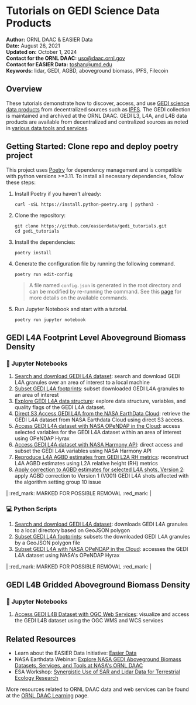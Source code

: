 # Tutorials on GEDI Science Data Products

**Author:** ORNL DAAC & EASIER Data       
**Date:** August 26, 2021       
**Updated on:** October 1, 2024       
**Contact for the ORNL DAAC:** uso@daac.ornl.gov       
**Contact for EASIER Data:** toshan@umd.edu       
**Keywords:** lidar, GEDI, AGBD, aboveground biomass, IPFS, Filecoin       


## Overview      
These tutorials demonstrate how to discover, access, and use [GEDI science data products](https://daac.ornl.gov/gedi) from decentralized sources such as [IPFS](https://docs.ipfs.tech/concepts/what-is-ipfs/). The GEDI collection is maintained and archived at the ORNL DAAC. GEDI L3, L4A, and L4B data products are available from decentralized and centralized sources as noted in [various data tools and services](services.md).

## Getting Started: Clone repo and deploy poetry project

This project uses [Poetry](https://python-poetry.org/) for dependency management and is compatible with python versions >=3.11. To install all necessary dependencies, follow these steps:

1. Install Poetry if you haven't already:

   ```shell
   curl -sSL https://install.python-poetry.org | python3 -
   ```

2. Clone the repository:

   ```shell
   git clone https://github.com/easierdata/gedi_tutorials.git
   cd gedi_tutorials
   ```

3. Install the dependencies:

   ```shell
   poetry install
   ```

4. Generate the configuration file by running the following command.

    ```shell
    poetry run edit-config
    ```

   > A file named `config.json` is generated in the root directory and can be modified by re-running the command. See this [page](scripts/README.md/#4-poetry_cmdspy) for more details on the available commands.

5. Run Jupyter Notebook and start with a tutorial.
    
    ```shell
    poetry run jupyter notebook
    ``` 

## GEDI L4A Footprint Level Aboveground Biomass Density
### :green_book: Jupyter Notebooks 
1. [Search and download GEDI L4A dataset](1_gedi_l4a_search_download.ipynb): search and download GEDI L4A granules over an area of interest to a local machine
1. [Subset GEDI L4A footprints](2_gedi_l4a_subsets.ipynb): subset downloaded GEDI L4A granules to an area of interest
1. [Explore GEDI L4A data structure](3_gedi_l4a_exploring_data.ipynb): explore data structure, variables, and quality flags of the GEDI L4A dataset. 
1. [Direct S3 Access GEDI L4A from the NASA EarthData Cloud](gedi_l4a_direct_s3_access.ipynb): retrieve the GEDI L4A dataset from NASA Earthdata Cloud using direct S3 access. 
1. [Access GEDI L4A dataset with NASA OPeNDAP in the Cloud](access_gedi_l4a_hyrax.ipynb): access selected variables for the GEDI L4A dataset within an area of interest using OPeNDAP Hyrax 
1. [Access GEDI L4A dataset with NASA Harmony API](gedi_l4a_harmony.ipynb): direct access and subset the GEDI L4A variables using NASA Harmony API 
1. [Reproduce L4A AGBD estimates from GEDI L2A RH metrics](reconstruct_L4A_AGBD_L2A_metrics.ipynb): reconstruct L4A AGBD estimates using L2A relative height (RH) metrics
1. [Apply correction to AGBD estimates for selected L4A shots, Version 2](correct_GEDI_L4A_V002_01.ipynb): apply AGBD correction to Version 1 (V001) GEDI L4A shots affected with the algorithm setting group 10 issue


| :red_mark: MARKED FOR POSSIBLE REMOVAL :red_mark: |
### :computer: Python Scripts
1. [Search and download GEDI L4A dataset](scripts#1-gedi_l4a_search_downloadpy): downloads GEDI L4A granules to a local directory based on GeoJSON polygon 
1. [Subset GEDI L4A footprints](scripts#2-gedi_l4a_subsetspy): subsets the downloaded GEDI L4A granules by a GeoJSON polygon file
1. [Subset GEDI L4A with NASA OPeNDAP in the Cloud](scripts#3-gedi_l4a_hyraxpy): accesses the GEDI L4A dataset using NASA's OPeNDAP Hyrax

| :red_mark: MARKED FOR POSSIBLE REMOVAL :red_mark: |
## GEDI L4B Gridded Aboveground Biomass Density
### :green_book: Jupyter Notebooks
1. [Access GEDI L4B Dataset with OGC Web Services](https://nbviewer.org/github/ornldaac/gedi_tutorials/blob/main/gedi_l4b_ogc.ipynb): visualize and access the GEDI L4B dataset using the OGC WMS and WCS services

## Related Resources

- Learn about the EASIER Data Initiative: [Easier Data](https://easierdata.org/about)
- NASA Earthdata Webinar: [Explore NASA GEDI Aboveground Biomass Datasets, Services, and Tools at NASA's ORNL DAAC](https://daac.ornl.gov/resources/tutorials/2022_earthdata_webinar/)
- ESA Workshop: [Synergistic Use of SAR and Lidar Data for Terrestrial Ecology Research](https://daac.ornl.gov/resources/workshops/esa-2021-workshop/)

More resources related to ORNL DAAC data and web services can be found at the [ORNL DAAC Learning](https://daac.ornl.gov/resources/learning/) page.